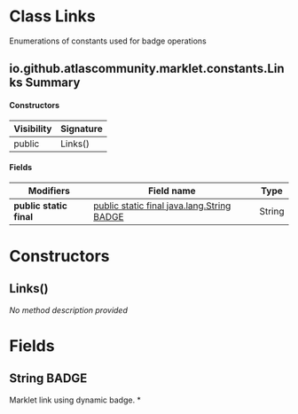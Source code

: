 Class Links
===========
Enumerations of constants used for badge operations

io.github.atlascommunity.marklet.constants.Links Summary
-------
#### Constructors
| Visibility | Signature |
| ---------- | --------- |
| public     | Links()   |
#### Fields
| Modifiers               | Field name                                                          | Type   |
| ----------------------- | ------------------------------------------------------------------- | ------ |
| **public static final** | [public static final java.lang.String BADGE](#javalangstring-badge) | String |

Constructors
============
Links()
-------
*No method description provided*


Fields
======
String BADGE
----------------------
Marklet link using dynamic badge. *


